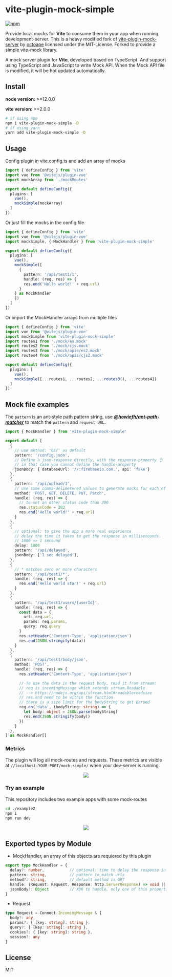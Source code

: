 # vite-plugin-mock-simple

[![npm][npm-img]][npm-url]

Provide local mocks for **Vite** to consume them in your app when running development-server.
This is a heavy modified fork of [vite-plugin-mock-server](https://github.com/enjoycoding/vite-plugin-mock-server) by [octoape](https://github.com/octoape) licensed under the MIT-License. Forked to provide a simple vite-mock library.

A mock server plugin for **Vite**, developed based on TypeScript. 
And support using TypeScript and JavaScript to write Mock API. When the Mock API file 
is modified, it will be hot updated automatically. 

## Install

**node version:** >=12.0.0

**vite version:** >=2.0.0

```bash
# if using npm
npm i vite-plugin-mock-simple -D
# if using yarn
yarn add vite-plugin-mock-simple -D
```

## Usage

Config plugin in vite.config.ts and add an array of mocks

```ts
import { defineConfig } from 'vite'
import vue from '@vitejs/plugin-vue'
import mockArray from './mockRoutes'

export default defineConfig({
  plugins: [
    vue(),
    mockSimple(mockArray)
  ]
})
```

Or just fill the mocks in the config file
```ts
import { defineConfig } from 'vite'
import vue from '@vitejs/plugin-vue'
import mockSimple, { MockHandler } from 'vite-plugin-mock-simple'

export default defineConfig({
  plugins: [
    vue(),
    mockSimple([
      {
        pattern: '/api/test1/1',
        handle: (req, res) => {
        res.end('Hello world!' + req.url)
      }
    } as MockHandler
    ])
  ]
})
```

Or import the MockHandler arrays from multiple files
```ts
import { defineConfig } from 'vite'
import vue from '@vitejs/plugin-vue'
import mockSimple from 'vite-plugin-mock-simple'
import routes1 from './mock/es.mock'
import routes2 from './mock/cjs.mock'
import routes3 from './mock/apis/es2.mock'
import routes4 from './mock/apis/cjs2.mock'

export default defineConfig({
  plugins: [
    vue(),
    mockSimple([...routes1, ...routes2, ...routes3(), ...routes4])
  ]
})

```

## Mock file examples

The `pattern` is an ant-style path pattern string, 
use ***[@howiefh/ant-path-matcher](https://www.npmjs.com/package/@howiefh/ant-path-matcher)*** 
to match the `pattern` and `request URL`.

```ts
import { MockHandler } from 'vite-plugin-mock-simple'

export default [
  {
    // use method: 'GET' as default
    pattern: '/config.json',
    // Define a json-response directly, with the response-property 👌
    // in that case you cannot define the handle-property
    jsonBody: { databaseUrl: '//:firebaseio.com.', api: 'fake'}
  },
  {
    pattern: '/api/upload/1',
    // use some comma-delimetered values to generate mocks for each of these
    method: 'POST, GET, DELETE, PUT, Patch', 
    handle: (req, res) => {
      // to set an other status code than 200
      res.statusCode = 203 
      res.end('Hello world!' + req.url)
    }
  },
  {
    // optional: to give the app a more real experience
    // delay the time it takes to get the response in millisecounds.
    // 1000 => 1 secound
    delay: 1000
    pattern: '/api/delayed',
    jsonBody: ['1 sec delayed'],
  },
  {
    // * matches zero or more characters
    pattern: '/api/test1/*',
    handle: (req, res) => {
      res.end('Hello world star!' + req.url)
    }
  },
  {
    pattern: '/api/test1/users/{userId}',
    handle: (req, res) => {
      const data = {
        url: req.url,
        params: req.params,
        query: req.query
      }
      res.setHeader('Content-Type', 'application/json')
      res.end(JSON.stringify(data))
    }
  },
  {
    pattern: '/api/test1/body/json',
    method: 'POST',
    handle: (req, res) => {
      res.setHeader('Content-Type', 'application/json')

      // To use the data in the request body, read it from stream:
      // req is incomingMessage which extends stream.Readable 
      // --> https://nodejs.org/api/stream.html#readablereadsize
      // res.end need to be within the function
      // there is a size limit for the bodyString to get parsed 
      req.on('data', (bodyString: string) => { 
        let body: object = JSON.parse(bodyString)
        res.end(JSON.stringify(body))
      })
    }
  },
] as MockHandler[]
```

### Metrics

The plugin will log all mock-routes and requests. These metrics are visible at `//localhost:YOUR-PORT/mock-simple/` when your dev-server is running.

<p align="center">
  <img src="example2/mock-simple_screenshot.png" />
</p>

### Try an example

This repository includes two example apps with some mock-routes
```bash
cd ./example2
npm i
npm run dev
```

<p align="center">
  <img src="example2/example2_screenshot.png" />
</p>

## Exported types by Module

- MockHandler, an array of this objects are requiered by this plugin

```ts
export type MockHandler = {
  delay?: number,           // optional: time to delay the response in millisecounds
  pattern: string,          // pattern to match urls
  method?: string,          // default method is GET
  handle: (Request: Request, Response: http.ServerResponse) => void || response: Object
  jsonBody?: Object         // XOR to handle, only one of this properties can be defined per handler. A JS-Object that will be returned in json as response body
}
```

- Request
  
```ts
type Request = Connect.IncomingMessage & { 
  body?: any, 
  params?: { [key: string]: string }, 
  query?: { [key: string]: string },
  cookies?: { [key: string]: string },
  session?: any
}
```

## License

MIT

[npm-img]: https://img.shields.io/npm/v/vite-plugin-mock-simple.svg
[npm-url]: https://npmjs.com/package/vite-plugin-mock-simple
[Vite]: https://vitejs.dev